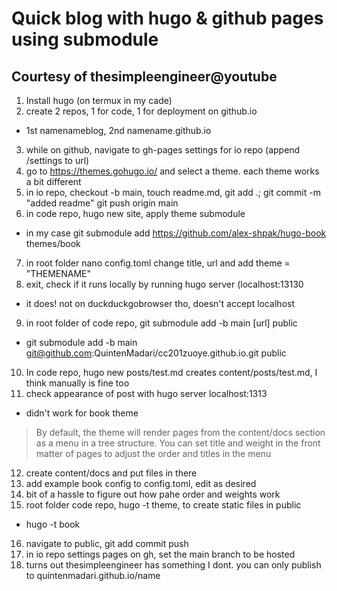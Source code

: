 # Quick blog with hugo & github pages using submodule

## Courtesy of thesimpleengineer@youtube

1. Install hugo (on termux in my cade)
2. create 2 repos, 1 for code, 1 for deployment on github.io
 - 1st namenameblog, 2nd namename.github.io
3. while on github, navigate to gh-pages settings for io repo (append /settings to url)
4. go to https://themes.gohugo.io/ and select a theme. each theme works a bit different
5. in io repo, checkout -b main, touch readme.md, git add .; git commit -m "added readme"
  git push origin main
6. in code repo, hugo new site, apply theme submodule
  - in my case 
    git submodule add https://github.com/alex-shpak/hugo-book themes/book
7. in root folder nano config.toml change title, url and add theme = "THEMENAME"
8. exit, check if it runs locally by running hugo server (localhost:13130
  - it does! not on duckduckgobrowser tho, doesn't accept localhost
9. in root folder of code repo, git submodule add -b main [url] public
  - git submodule add -b main git@github.com:QuintenMadari/cc201zuoye.github.io.git public
10. In code repo, hugo new posts/test.md creates content/posts/test.md, I think manually is fine too
11. check appearance of post with hugo server localhost:1313
  - didn't work for book theme
  > By default, the theme will render pages from the content/docs section as a menu in a tree structure.
  > You can set title and weight in the front matter of pages to adjust the order and titles in the menu
12. create content/docs and put files in there
13. add example book config to config.toml, edit as desired
14. bit of a hassle to figure out how pahe order and weights work
15. root folder code repo, hugo -t theme, to create static files in public
  - hugo -t book
16. navigate to public, git add commit push
17. in io repo settings pages on gh, set the main branch to be hosted
18. turns out thesimpleengineer has something I dont. you can only publish to quintenmadari.github.io/name

